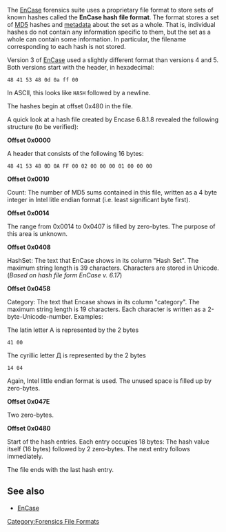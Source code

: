 The [EnCase](EnCase "wikilink") forensics suite uses a proprietary file
format to store sets of known hashes called the **EnCase hash file
format**. The format stores a set of [MD5](MD5 "wikilink") hashes and
[metadata](metadata "wikilink") about the set as a whole. That is,
individual hashes do not contain any information specific to them, but
the set as a whole can contain some information. In particular, the
filename corresponding to each hash is not stored.

Version 3 of [EnCase](EnCase "wikilink") used a slightly different
format than versions 4 and 5. Both versions start with the header, in
hexadecimal:

    48 41 53 48 0d 0a ff 00

In ASCII, this looks like `HASH` followed by a newline.

The hashes begin at offset 0x480 in the file.

A quick look at a hash file created by Encase 6.8.1.8 revealed the
following structure (to be verified):

**Offset 0x0000**

A header that consists of the following 16 bytes:

    48 41 53 48 0D 0A FF 00 02 00 00 00 01 00 00 00

**Offset 0x0010**

Count: The number of MD5 sums contained in this file, written as a 4
byte integer in Intel litle endian format (i.e. least significant byte
first).

**Offset 0x0014**

The range from 0x0014 to 0x0407 is filled by zero-bytes. The purpose of
this area is unknown.

**Offset 0x0408**

HashSet: The text that EnCase shows in its column "Hash Set". The
maximum string length is 39 characters. Characters are stored in
Unicode. (*Based on hash file form EnCase v. 6.17*)

**Offset 0x0458**

Category: The text that Encase shows in its column "category". The
maximum string length is 19 characters. Each character is written as a
2-byte-Unicode-number. Examples:

The latin letter A is represented by the 2 bytes

    41 00

The cyrillic letter Д is represented by the 2 bytes

    14 04

Again, Intel little endian format is used. The unused space is filled up
by zero-bytes.

**Offset 0x047E**

Two zero-bytes.

**Offset 0x0480**

Start of the hash entries. Each entry occupies 18 bytes: The hash value
itself (16 bytes) followed by 2 zero-bytes. The next entry follows
immediately.

The file ends with the last hash entry.

## See also

- [EnCase](EnCase "wikilink")

[Category:Forensics File
Formats](Category:Forensics_File_Formats "wikilink")